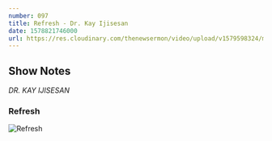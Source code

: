```yaml
---
number: 097
title: Refresh - Dr. Kay Ijisesan
date: 1578821746000
url: https://res.cloudinary.com/thenewsermon/video/upload/v1579598324/messages/Refresh_Dr.Kay_Second_service_-_12th_Jan.mp3
---
```


## Show Notes
_DR. KAY IJISESAN_

### Refresh

![Refresh](https://res.cloudinary.com/thenewsermon/image/upload/v1579598702/sermon%20display%20pictures/Refresh.jpg)